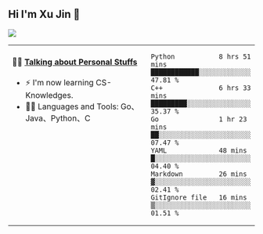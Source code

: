 
## Hi I'm Xu Jin 👋
![](https://komarev.com/ghpvc/?username=jiayouxujin&color=brightgreen&label=PROFILE+VIEWS)



<table align="center">
<tr>
<td valign="top" width="60%">

#### 🏋️‍♀️ <a href="https://github.com/jiayouxujin" target="_blank">Talking about Personal Stuffs</a>
<!-- recent_releases starts -->

- ⚡  I'm now learning CS-Knowledges.  
- 🏊‍♂️ Languages and Tools: Go、Java、Python、C
<!-- recent_releases ends -->
</td>
<td>
 
<!--START_SECTION:waka-->

```text
Python           8 hrs 51 mins   ████████████░░░░░░░░░░░░░   47.81 %
C++              6 hrs 33 mins   █████████░░░░░░░░░░░░░░░░   35.37 %
Go               1 hr 23 mins    ██░░░░░░░░░░░░░░░░░░░░░░░   07.47 %
YAML             48 mins         █░░░░░░░░░░░░░░░░░░░░░░░░   04.40 %
Markdown         26 mins         ▓░░░░░░░░░░░░░░░░░░░░░░░░   02.41 %
GitIgnore file   16 mins         ▒░░░░░░░░░░░░░░░░░░░░░░░░   01.51 %
```

<!--END_SECTION:waka-->
 
</td>
</tr>
</table>





